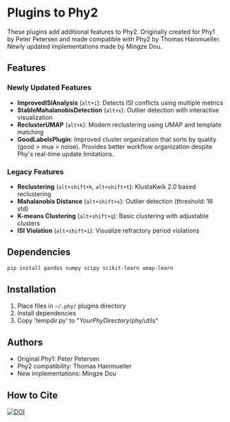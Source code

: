 # Plugins to Phy2
These plugins add additional features to Phy2. Originally created for Phy1 by Peter Petersen and made compatible with Phy2 by Thomas Hainmueller. Newly updated implementations made by Mingze Dou.

## Features

### Newly Updated Features 
* **ImprovedISIAnalysis** (`alt+i`): Detects ISI conflicts using multiple metrics
* **StableMahalanobisDetection** (`alt+x`): Outlier detection with interactive visualization
* **ReclusterUMAP** (`alt+k`): Modern reclustering using UMAP and template matching
* **GoodLabelsPlugin**: Improved cluster organization that sorts by quality (good > mua > noise). Provides better workflow organization despite Phy's real-time update limitations.

### Legacy Features
* **Reclustering** (`alt+shift+k`, `alt+shift+t`): KlustaKwik 2.0 based reclustering
* **Mahalanobis Distance** (`alt+shift+x`): Outlier detection (threshold: 16 std)
* **K-means Clustering** (`alt+shift+q`): Basic clustering with adjustable clusters
* **ISI Violation** (`alt+shift+i`): Visualize refractory period violations

## Dependencies
```bash
pip install pandas numpy scipy scikit-learn umap-learn
```

## Installation 
1. Place files in `~/.phy/` plugins directory
2. Install dependencies
3. Copy 'tempdir.py' to "*YourPhyDirectory*/phy/utils"

## Authors
- Original Phy1: Peter Petersen
- Phy2 compatibility: Thomas Hainmueller
- New implementations: Mingze Dou

## How to Cite
[![DOI](https://zenodo.org/badge/126424002.svg)](https://zenodo.org/badge/latestdoi/126424002)
```
